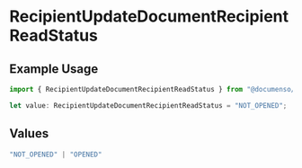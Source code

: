 # RecipientUpdateDocumentRecipientReadStatus

## Example Usage

```typescript
import { RecipientUpdateDocumentRecipientReadStatus } from "@documenso/sdk-typescript/models/operations";

let value: RecipientUpdateDocumentRecipientReadStatus = "NOT_OPENED";
```

## Values

```typescript
"NOT_OPENED" | "OPENED"
```